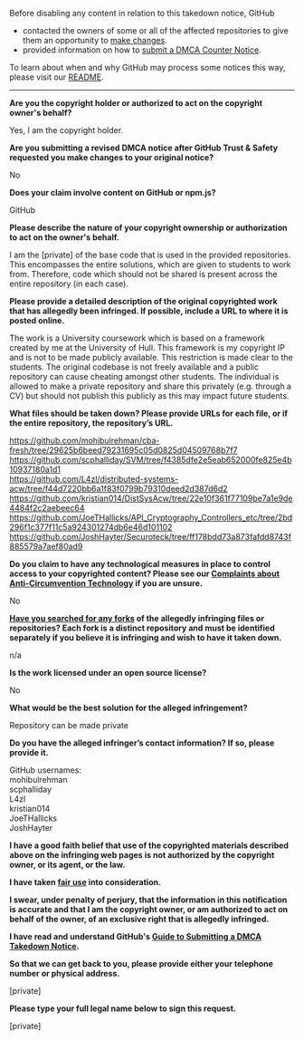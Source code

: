 Before disabling any content in relation to this takedown notice, GitHub
- contacted the owners of some or all of the affected repositories to give them an opportunity to [make changes](https://docs.github.com/en/github/site-policy/dmca-takedown-policy#a-how-does-this-actually-work).
- provided information on how to [submit a DMCA Counter Notice](https://docs.github.com/en/articles/guide-to-submitting-a-dmca-counter-notice).

To learn about when and why GitHub may process some notices this way, please visit our [README](https://github.com/github/dmca/blob/master/README.md#anatomy-of-a-takedown-notice).

---

**Are you the copyright holder or authorized to act on the copyright owner's behalf?**

Yes, I am the copyright holder.

**Are you submitting a revised DMCA notice after GitHub Trust & Safety requested you make changes to your original notice?**

No

**Does your claim involve content on GitHub or npm.js?**

GitHub

**Please describe the nature of your copyright ownership or authorization to act on the owner's behalf.**

I am the [private] of the base code that is used in the provided repositories.
This encompasses the entire solutions, which are given to students to work from. Therefore, code which should not be shared is present across the entire repository (in each case).

**Please provide a detailed description of the original copyrighted work that has allegedly been infringed. If possible, include a URL to where it is posted online.**

The work is a University coursework which is based on a framework created by me at the University of Hull. This framework is my copyright IP and is not to be made publicly available. This restriction is made clear to the students. The original codebase is not freely available and a public repository can cause cheating amongst other students. The individual is allowed to make a private repository and share this privately (e.g. through a CV) but should not publish this publicly as this may impact future students.

**What files should be taken down? Please provide URLs for each file, or if the entire repository, the repository’s URL.**

https://github.com/mohibulrehman/cba-fresh/tree/29625b6beed79231695c05d0825d04509768b7f7  
https://github.com/scphalliday/SVM/tree/f4385dfe2e5eab652000fe825e4b10937180a1d1  
https://github.com/L4zl/distributed-systems-acw/tree/f44d7220bb6a1f83f0799b79310deed2d387d6d2  
https://github.com/kristian014/DistSysAcw/tree/22e10f361f77109be7a1e9de4484f2c2aebeec64  
https://github.com/JoeTHallicks/API_Cryptography_Controllers_etc/tree/2bd296f1c377f11c5a924301274db6e46d101102  
https://github.com/JoshHayter/Securoteck/tree/ff178bdd73a873fafdd8743f885579a7aef80ad9

**Do you claim to have any technological measures in place to control access to your copyrighted content? Please see our <a href="https://docs.github.com/articles/guide-to-submitting-a-dmca-takedown-notice#complaints-about-anti-circumvention-technology">Complaints about Anti-Circumvention Technology</a> if you are unsure.**

No

**<a href="https://docs.github.com/articles/dmca-takedown-policy#b-what-about-forks-or-whats-a-fork">Have you searched for any forks</a> of the allegedly infringing files or repositories? Each fork is a distinct repository and must be identified separately if you believe it is infringing and wish to have it taken down.**

n/a

**Is the work licensed under an open source license?**

No

**What would be the best solution for the alleged infringement?**

Repository can be made private

**Do you have the alleged infringer’s contact information? If so, please provide it.**

GitHub usernames:  
mohibulrehman  
scphalliday  
L4zl  
kristian014  
JoeTHallicks  
JoshHayter  

**I have a good faith belief that use of the copyrighted materials described above on the infringing web pages is not authorized by the copyright owner, or its agent, or the law.**

**I have taken <a href="https://www.lumendatabase.org/topics/22">fair use</a> into consideration.**

**I swear, under penalty of perjury, that the information in this notification is accurate and that I am the copyright owner, or am authorized to act on behalf of the owner, of an exclusive right that is allegedly infringed.**

**I have read and understand GitHub's <a href="https://docs.github.com/articles/guide-to-submitting-a-dmca-takedown-notice/">Guide to Submitting a DMCA Takedown Notice</a>.**

**So that we can get back to you, please provide either your telephone number or physical address.**

[private]

**Please type your full legal name below to sign this request.**

[private]
